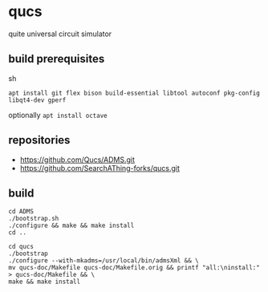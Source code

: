 # qucs

quite universal circuit simulator

## build prerequisites

sh
```
apt install git flex bison build-essential libtool autoconf pkg-config libqt4-dev gperf
```

optionally `apt install octave`

## repositories

- https://github.com/Qucs/ADMS.git
- https://github.com/SearchAThing-forks/qucs.git

## build

```
cd ADMS
./bootstrap.sh
./configure && make && make install
cd ..
```

```
cd qucs
./bootstrap
./configure --with-mkadms=/usr/local/bin/admsXml && \
mv qucs-doc/Makefile qucs-doc/Makefile.orig && printf "all:\ninstall:" > qucs-doc/Makefile && \
make && make install
```
